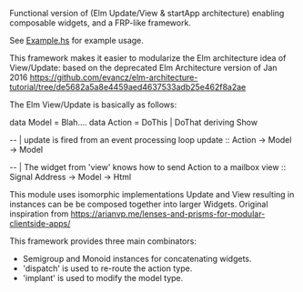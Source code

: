 Functional version of (Elm Update/View & startApp architecture) enabling composable widgets, and a FRP-like framework.

See [Example.hs](src/Example.hs) for example usage.

This framework makes it easier to modularize the Elm architecture idea of View/Update:
based on the deprecated Elm Architecture version of Jan 2016
https://github.com/evancz/elm-architecture-tutorial/tree/de5682a5a8e4459aed4637533adb25e462f8a2ae

The Elm View/Update is basically as follows:

data Model = Blah....
data Action = DoThis | DoThat deriving Show

-- | update is fired from an event processing loop
update :: Action -> Model -> Model

-- | The widget from 'view' knows how to send Action to a mailbox
view :: Signal Address -> Model -> Html

This module uses isomorphic implementations Update and View resulting in instances can be be composed together into larger Widgets.
Original inspiration from https://arianvp.me/lenses-and-prisms-for-modular-clientside-apps/

This framework provides three main combinators:
* Semigroup and Monoid instances for concatenating widgets.
* 'dispatch' is used to re-route the action type.
* 'implant' is used to modify the model type.
